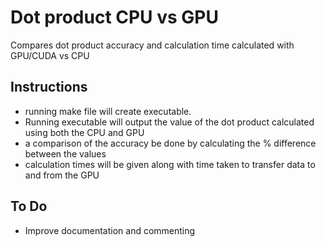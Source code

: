 # Dot product CPU vs GPU

Compares dot product accuracy and calculation time calculated with GPU/CUDA vs CPU

## Instructions
* running make file will create executable.
* Running executable will output the value of the dot product calculated using both the CPU and GPU
* a comparison of the accuracy be done by calculating the % difference between the values
* calculation times will be given along with time taken to transfer data to and from the GPU

## To Do
* Improve documentation and commenting

